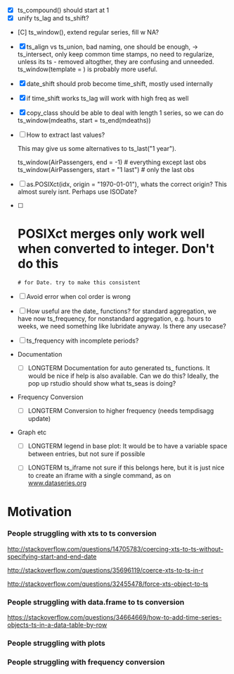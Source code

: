 - [X] ts_compound() should start at 1
- [X] unify ts_lag and ts_shift?

- [C] ts_window(), extend regular series, fill w NA?
- [X] ts_align vs ts_union, bad naming, one should be enough, -> ts_intersect, 
      only keep common time stamps, no need to regularize, unless its ts
      - removed altogther, they are confusing and unneeded. 
      ts_window(template = ) is probably more useful.

      
- [X] date_shift should prob become time_shift, mostly used internally 
- [X] if time_shift works ts_lag will work with high freq as well


- [X] copy_class should be able to deal with length 1 series, so we can do
  ts_window(mdeaths, start = ts_end(mdeaths))


- [ ] How to extract last values?

  This may give us some alternatives to ts_last("1 year").

  ts_window(AirPassengers, end = -1)         # everything except last obs
  ts_window(AirPassengers, start = "1 last") # only the last obs


- [ ] as.POSIXct(idx, origin = "1970-01-01"), whats the correct origin? This 
      almost surely isnt. Perhaps use ISODate?
- [ ]   # POSIXct merges only work well when converted to integer. Don't do this 
        # for Date. try to make this consistent

- [ ] Avoid error when col order is wrong

- [ ] How useful are the date_ functions?
      for standard aggregation, we have now ts_frequency, 
      for nonstandard aggregation, e.g. hours to weeks, we need something like 
      lubridate anyway. Is there any usecase?


- [ ] ts_frequency with incomplete periods?


- Documentation

  - [ ] LONGTERM Documentation for auto generated ts_ functions.
        It would be nice if help is also available. 
        Can we do this? Ideally, the pop up rstudio should show what ts_seas is doing?

- Frequency Conversion

  - [ ] LONGTERM Conversion to higher frequency (needs tempdisagg update)

- Graph etc

  - [ ] LONGTERM legend in base plot: It would be to have a variable space 
        between entries, but not sure if possible
  - [ ] LONGTERM ts_iframe not sure if this belongs here, but it is just nice
        to create an iframe with a single command, as on www.dataseries.org


# Motivation

### People struggling with xts to ts conversion

http://stackoverflow.com/questions/14705783/coercing-xts-to-ts-without-specifying-start-and-end-date

http://stackoverflow.com/questions/35696119/coerce-xts-to-ts-in-r

http://stackoverflow.com/questions/32455478/force-xts-object-to-ts



### People struggling with data.frame to ts conversion

https://stackoverflow.com/questions/34664669/how-to-add-time-series-objects-ts-in-a-data-table-by-row



### People struggling with plots




### People struggling with frequency conversion

